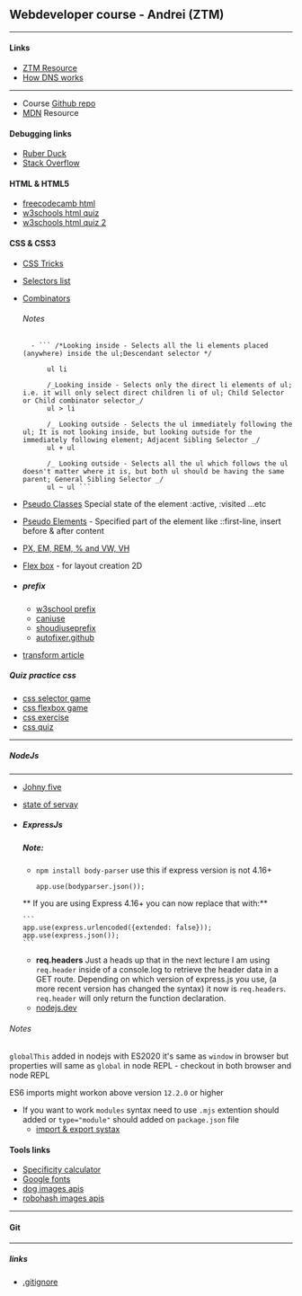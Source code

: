 ## Webdeveloper course - Andrei (ZTM)

---

#### Links

- [ZTM Resource](https://zero-to-mastery.github.io/resources/)
- [How DNS works](https://howdns.works/ep1/)

---

- Course [Github repo](https://github.com/zero-to-mastery/complete-web-developer-manual)
- [MDN](https://developer.mozilla.org/en-US/) Resource

#### Debugging links

- [Ruber Duck](https://rubberduckdebugging.com/)
- [Stack Overflow](https://stackoverflow.com/)

#### HTML & HTML5

- [freecodecamb html](https://www.freecodecamp.org/learn/responsive-web-design/basic-html-and-html5/)
- [w3schools html quiz](https://www.w3schools.com/html/html_quiz.asp)
- [w3schools html quiz 2](https://www.w3schools.com/html/exercise.asp)

#### CSS & CSS3

- [CSS Tricks](https://css-tricks.com/)
- [Selectors list](https://www.w3schools.com/cssref/css_selectors.asp)
- [Combinators](https://www.w3schools.com/css/css_combinators.asp)

  ###### Notes

        - ``` /*Looking inside - Selects all the li elements placed (anywhere) inside the ul;Descendant selector */

            ul li

            /_Looking inside - Selects only the direct li elements of ul; i.e. it will only select direct children li of ul; Child Selector or Child combinator selector_/
            ul > li

            /_ Looking outside - Selects the ul immediately following the ul; It is not looking inside, but looking outside for the immediately following element; Adjacent Sibling Selector _/
            ul + ul

            /_ Looking outside - Selects all the ul which follows the ul doesn't matter where it is, but both ul should be having the same parent; General Sibling Selector _/
            ul ~ ul ```

- [Pseudo Classes](https://www.w3schools.com/css/css_pseudo_classes.asp) Special state of the element :active, :visited ...etc
- [Pseudo Elements](https://www.w3schools.com/css/css_pseudo_elements.asp) - Specified part of the element like ::first-line, insert before & after content
- [PX, EM, REM, % and VW, VH](https://elementor.com/help/whats-the-difference-between-px-em-rem-vw-and-vh/)
- [Flex box](https://css-tricks.com/snippets/css/a-guide-to-flexbox/) - for layout creation 2D
- ##### prefix

  - [w3school prefix](https://www.w3schools.com/cssref/css3_browsersupport.asp)
  - [caniuse](https://caniuse.com/)
  - [shoudiuseprefix](http://shouldiprefix.com/#animations)
  - [autofixer.github](https://autoprefixer.github.io/)

- [transform article](https://thoughtbot.com/blog/transitions-and-transforms)

##### Quiz practice css

- [css selector game](https://css-diner.netlify.app/)
- [css flexbox game](http://flexboxfroggy.com/)
- [css exercise](https://www.w3schools.com/css/exercise.asp)
- [css quiz](https://www.w3schools.com/css/css_quiz.asp)

---

##### NodeJs

---

- [Johny five](http://johnny-five.io/)
- [state of servay](https://stateofjs.com/)
- ##### ExpressJs

  ##### Note:

  - `npm install body-parser` use this if express version is not 4.16+

    ```app.use(bodyparser.urlencoded{extended: false}));
    app.use(bodyparser.json());
    ```

  ** If you are using Express 4.16+ you can now replace that with:**

      ```
      app.use(express.urlencoded({extended: false}));
      app.use(express.json());
      ```

  - **req.headers** Just a heads up that in the next lecture I am using `req.header` inside of a console.log to retrieve the header data in a GET route. Depending on which version of express.js you use, (a more recent version has changed the syntax) it now is `req.headers`. `req.header` will only return the function declaration.
  - [nodejs.dev](https://nodejs.dev/learn/working-with-folders-in-nodejs)

###### Notes

`globalThis` added in nodejs with ES2020 it's same as `window` in browser but properties will same as `global` in node REPL - checkout in both browser and node REPL

ES6 imports might workon above version `12.2.0` or higher

- If you want to work `modules` syntax need to use `.mjs` extention should added or `type="module"` should added on `package.json` file
  - [import & export systax](https://javascript.info/import-export)

#### Tools links

- [Specificity calculator](https://specificity.keegan.st/)
- [Google fonts](https://fonts.google.com/specimen/Poiret+One?preview.size=30&query=poi)
- [dog images apis](http://placecorgi.com/)
- [robohash images apis](https://robohash.org/guna.png?size=400x400&bgset=bg1)

---

#### Git

---

##### links

- [.gitignore](https://linuxize.com/post/gitignore-ignoring-files-in-git/)
